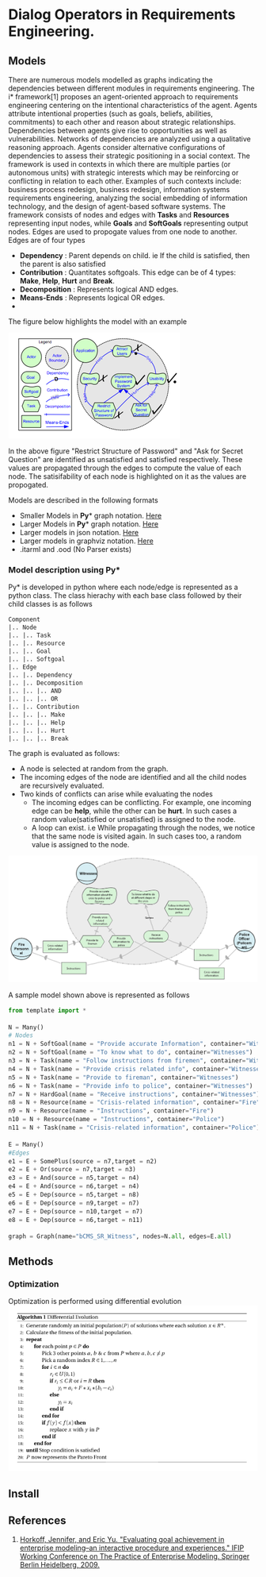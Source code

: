 # Dialog Operators in Requirements Engineering.

## Models

There are numerous models modelled as graphs indicating the dependencies between different modules in
requirements engineering. The i* framework[1] proposes an agent-oriented approach to requirements engineering centering on the intentional characteristics of the agent.  Agents attribute intentional properties (such as goals, beliefs, abilities, commitments) to each other and reason about strategic relationships.  Dependencies between agents give rise to opportunities as well as vulnerabilities.  Networks of dependencies are analyzed using a qualitative reasoning approach.  Agents consider alternative configurations of dependencies to assess their strategic positioning in a social context.
The framework is used in contexts in which there are multiple parties (or autonomous units) with strategic interests which may be reinforcing or conflicting in relation to each other.  Examples of such contexts include: business process redesign, business redesign, information systems requirements engineering, analyzing the social embedding of information technology, and the design of agent-based software systems.
The framework consists of nodes and edges with **Tasks** and **Resources** representing input nodes, while **Goals** and **SoftGoals** representing output nodes. Edges are used to propogate values from one node to another. Edges are of four types
* **Dependency** : Parent depends on child. ie If the child is satisfied, then the parent is also satisfied
* **Contribution** : Quantitates softgoals. This edge can be of 4 types: **Make**, **Help**, **Hurt** and **Break**.
* **Decomposition** : Represents logical AND edges.
* **Means-Ends** : Represents logical OR edges.
* 
The figure below highlights the model with an example

![I star](https://raw.githubusercontent.com/BigFatNoob-NCSU/x9115george2/master/project/Report/img/istar.png)

In the above figure "Restrict Structure of Password" and "Ask for Secret Question" are identified as unsatisfied and satisfied respectively. These values are propagated through the edges to compute the value of each node. The satisifability of each node is highlighted on it as the values are propogated.



Models are described in the following formats
* Smaller Models in **Py*** graph notation. [Here](https://github.com/dr-bigfatnoob/softgoals/tree/master/src/pystar/models)
* Larger Models in **Py*** graph notation. [Here](https://github.com/dr-bigfatnoob/softgoals/blob/master/src/pystar/models/dot_models.py)
* Larger models in json notation. [Here](https://github.com/dr-bigfatnoob/softgoals/tree/master/src/pystar/json)
* Larger models in graphviz notation. [Here](https://github.com/dr-bigfatnoob/softgoals/tree/master/src/pystar/graphviz)
* .itarml and .ood (No Parser exists)

### Model description using **Py***
 Py* is developed in python where each node/edge is represented as a python class. The class hierachy with each base class followed by their child classes is as follows
 
 ```
 Component
 |.. Node
 |.. |.. Task
 |.. |.. Resource
 |.. |.. Goal
 |.. |.. Softgoal
 |.. Edge
 |.. |.. Dependency
 |.. |.. Decomposition
 |.. |.. |.. AND
 |.. |.. |.. OR
 |.. |.. Contribution
 |.. |.. |.. Make
 |.. |.. |.. Help
 |.. |.. |.. Hurt
 |.. |.. |.. Break
```

The graph is evaluated as follows:
* A node is selected at random from the graph.
* The incoming edges of the node are identified and all the child nodes are recursively evaluated.
* Two kinds of conflicts can arise while evaluating the nodes
  * The incoming edges can be conflicting. For example, one incoming edge can be **help**, while the other can be **hurt**. In such cases a random value(satisfied or unsatisfied) is assigned to the node.
  * A loop can exist. i.e While propagating through the nodes, we notice that the same node is visited again. In such cases too, a random value is assigned to the node.

![Witness SR](https://raw.githubusercontent.com/BigFatNoob-NCSU/x9115george2/master/project/Report/img/witness.png)

A sample model shown above is represented as follows

```python
from template import *

N = Many()
# Nodes
n1 = N + SoftGoal(name = "Provide accurate Information", container="Witnesses")
n2 = N + SoftGoal(name = "To know what to do", container="Witnesses")
n3 = N + Task(name = "Follow instructions from firemen", container="Witnesses")
n4 = N + Task(name = "Provide crisis related info", container="Witnesses")
n5 = N + Task(name = "Provide to fireman", container="Witnesses")
n6 = N + Task(name = "Provide info to police", container="Witnesses")
n7 = N + HardGoal(name = "Receive instructions", container="Witnesses")
n8 = N + Resource(name = "Crisis-related information", container="Fire")
n9 = N + Resource(name = "Instructions", container="Fire")
n10 = N + Resource(name = "Instructions", container="Police")
n11 = N + Task(name = "Crisis-related information", container="Police")

E = Many()
#Edges
e1 = E + SomePlus(source = n7,target = n2)
e2 = E + Or(source = n7,target = n3)
e3 = E + And(source = n5,target = n4)
e4 = E + And(source = n6,target = n4)
e5 = E + Dep(source = n5,target = n8)
e6 = E + Dep(source = n9,target = n7)
e7 = E + Dep(source = n10,target = n7)
e8 = E + Dep(source = n6,target = n11)

graph = Graph(name="bCMS_SR_Witness", nodes=N.all, edges=E.all)
```


## Methods

### Optimization

Optimization is performed using differential evolution
![DE](_img/de.png)


## Install


## References
1. [Horkoff, Jennifer, and Eric Yu. "Evaluating goal achievement in enterprise modeling–an interactive procedure and experiences." IFIP Working Conference on The Practice of Enterprise Modeling. Springer Berlin Heidelberg, 2009.](http://www.cs.toronto.edu/pub/eric/PoEM09-JH.pdf)
